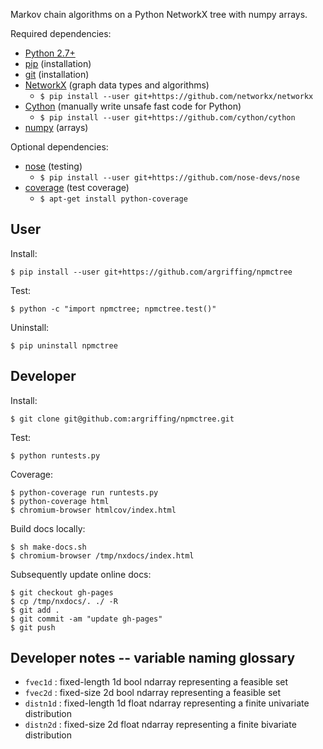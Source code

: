 Markov chain algorithms on a Python NetworkX tree with numpy arrays.

Required dependencies:
 * [Python 2.7+](http://www.python.org/)
 * [pip](https://pip.readthedocs.org/) (installation)
 * [git](http://git-scm.com/) (installation)
 * [NetworkX](http://networkx.lanl.gov/) (graph data types and algorithms)
   - `$ pip install --user git+https://github.com/networkx/networkx`
 * [Cython](http://cython.org) (manually write unsafe fast code for Python)
   - `$ pip install --user git+https://github.com/cython/cython`
 * [numpy](http://www.numpy.org/) (arrays)

Optional dependencies:
 * [nose](http://readthedocs.org/docs/nose/en/latest/) (testing)
   - `$ pip install --user git+https://github.com/nose-devs/nose`
 * [coverage](http://nedbatchelder.com/code/coverage/) (test coverage)
   - `$ apt-get install python-coverage`


User
----

Install:

    $ pip install --user git+https://github.com/argriffing/npmctree

Test:

    $ python -c "import npmctree; npmctree.test()"

Uninstall:

    $ pip uninstall npmctree


Developer
---------

Install:

    $ git clone git@github.com:argriffing/npmctree.git

Test:

    $ python runtests.py

Coverage:

    $ python-coverage run runtests.py
    $ python-coverage html
    $ chromium-browser htmlcov/index.html

Build docs locally:

    $ sh make-docs.sh
    $ chromium-browser /tmp/nxdocs/index.html

Subsequently update online docs:

    $ git checkout gh-pages
    $ cp /tmp/nxdocs/. ./ -R
    $ git add .
    $ git commit -am "update gh-pages"
    $ git push


Developer notes -- variable naming glossary
-------------------------------------------

 * `fvec1d` : fixed-length 1d bool ndarray
              representing a feasible set
 * `fvec2d` : fixed-size 2d bool ndarray
              representing a feasible set
 * `distn1d` : fixed-length 1d float ndarray
               representing a finite univariate distribution
 * `distn2d` : fixed-size 2d float ndarray
               representing a finite bivariate distribution

